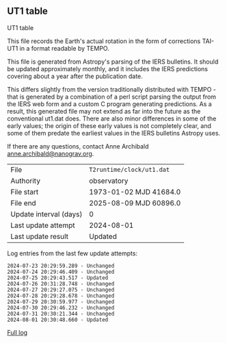 
## UT1 table

UT1 table

This file records the Earth's actual rotation in the form of
corrections TAI-UT1 in a format readable by TEMPO.

This file is generated from Astropy's parsing of the IERS
bulletins. It should be updated approximately monthly, and it
includes the IERS predictions covering about a year after the
publication date.

This differs slightly from the version traditionally distributed
with TEMPO - that is generated by a combination of a perl script
parsing the output from the IERS web form and a custom C program
generating predictions. As a result, this generated file may not
extend as far into the future as the conventional ut1.dat does.
There are also minor differences in some of the early values; the
origin of these early values is not completely clear, and some of
them predate the earliest values in the IERS bulletins Astropy uses.

If there are any questions, contact Anne Archibald
<anne.archibald@nanograv.org>.

|     |     |
|:--- |:--- |
| File | `T2runtime/clock/ut1.dat` |
| Authority | observatory |
| File start | 1973-01-02 MJD 41684.0 |
| File end | 2025-08-09 MJD 60896.0 |
| Update interval (days) | 0 |
| Last update attempt | 2024-08-01 |
| Last update result | Updated |

Log entries from the last few update attempts:
```
2024-07-23 20:29:59.289 - Unchanged
2024-07-24 20:29:46.409 - Unchanged
2024-07-25 20:29:43.517 - Updated
2024-07-26 20:31:28.748 - Unchanged
2024-07-27 20:29:27.075 - Unchanged
2024-07-28 20:29:28.678 - Unchanged
2024-07-29 20:30:59.977 - Unchanged
2024-07-30 20:29:46.232 - Unchanged
2024-07-31 20:30:21.344 - Unchanged
2024-08-01 20:30:48.660 - Updated
```
[Full log](https://raw.githubusercontent.com/ipta/pulsar-clock-corrections/main/log/T2runtime/clock/ut1.dat.log)

